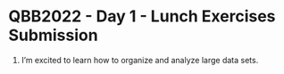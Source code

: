 # QBB2022 - Day 1 - Lunch Exercises Submission

 1. I’m excited to learn how to organize and analyze large data sets.